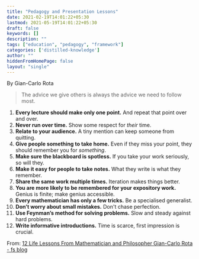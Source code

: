 ```yaml
---
title: "Pedagogy and Presentation Lessons"
date: 2021-02-19T14:01:22+05:30
lastmod: 2021-05-19T14:01:22+05:30
draft: false
keywords: []
description: ""
tags: ["education", "pedagogy", "framework"]
categories: ['distilled-knowledge']
author: ""
hiddenFromHomePage: false
layout: "single"
---
```


By Gian-Carlo Rota

> The advice we give others is always the advice we need to follow most.

1. **Every lecture should make only one point.** And repeat that point over and over.
2. **Never run over time.** Show some respect for *their* time.
3. **Relate to your audience.** A tiny mention can keep someone from quitting.
4. **Give people something to take home.** Even if they miss your point, they should remember you for *something*.
5. **Make sure the blackboard is spotless.** If you take your work seriously, so will they.
6. **Make it easy for people to take notes.** What they write is what they remember.
7. **Share the same work multiple times.** Iteration makes things better.
8. **You are more likely to be remembered for your expository work.** Genius is finite; make genius accessible.
9. **Every mathematician has only a few tricks.** Be a specialised generalist.
10. **Don’t worry about small mistakes.** Don't chase perfection.
11. **Use Feynman’s method for solving problems.** Slow and steady against hard problems.
12. **Write informative introductions.** Time is scarce, first impression is crucial.

From: [12 Life Lessons From Mathematician and Philosopher Gian-Carlo Rota - fs blog](https://fs.blog/2021/02/gian-carlo-rota/)